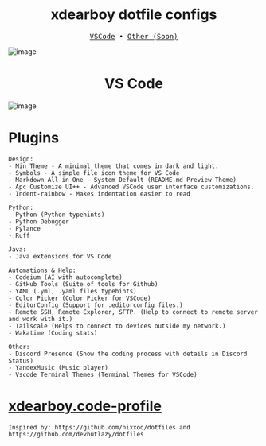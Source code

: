 
<div align="center">
<h1>xdearboy dotfile configs</h1>
</div>

<pre align="center">
<a href="#"><a href="#vscode">VSCode</a> • <a href="#">Other (Soon)</a></a>
</pre>


![image](https://i.imgur.com/mLXUtjS.png)


<div align="center" id="vscode">
<h1>VS Code</h1>
</div>

![image](https://i.imgur.com/BY7Xj0Q.png)

# Plugins
```
Design:
- Min Theme - A minimal theme that comes in dark and light.
- Symbols - A simple file icon theme for VS Code
- Markdown All in One - System Default (README.md Preview Theme)
- Apc Customize UI++ - Advanced VSCode user interface customizations. 
- Indent-rainbow - Makes indentation easier to read

Python:
- Python (Python typehints)
- Python Debugger 
- Pylance 
- Ruff

Java:
- Java extensions for VS Code

Automations & Help:
- Codeium (AI with autocomplete)
- GitHub Tools (Suite of tools for Github)
- YAML (.yml, .yaml files typehints)
- Color Picker (Color Picker for VSCode)
- EditorConfig (Support for .editorconfig files.)
- Remote SSH, Remote Explorer, SFTP. (Help to connect to remote server and work with it.)
- Tailscale (Helps to connect to devices outside my network.)
- Wakatime (Coding stats)

Other:
- Discord Presence (Show the coding process with details in Discord Status)
- YandexMusic (Music player)
- Vscode Terminal Themes (Terminal Themes for VSCode)
```

# [xdearboy.code-profile](https://github.com/xdearboy/dotfiles/tree/main/vscode/xdearboy.code-profile)

```
Inspired by: https://github.com/nixxoq/dotfiles and https://github.com/devbutlazy/dotfiles
```
